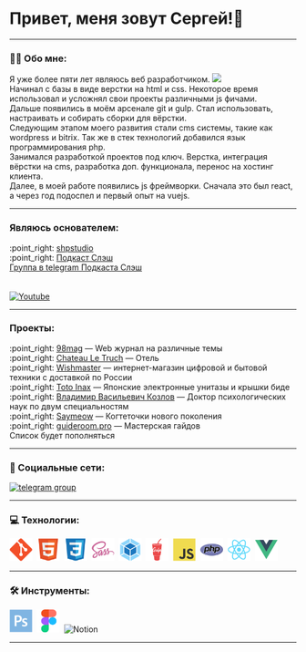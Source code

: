 # Привет, меня зовут Сергей!👋

---

### :man_technologist: Обо мне:

Я уже более пяти лет являюсь веб разработчиком. <img src="https://media.giphy.com/media/WUlplcMpOCEmTGBtBW/giphy.gif" width="30px"><br>
Начинал с базы в виде верстки на html и css. Некоторое время использовал и усложнял свои проекты различными js фичами.<br>
Дальше появились в моём арсенале git и gulp. Стал использовать, настраивать и собирать сборки для вёрстки.<br>
Следующим этапом моего развития стали cms системы, такие как wordpress и bitrix. Так же в стек технологий добавился язык программирования php.<br>
Занимался разработкой проектов под ключ. Верстка, интеграция вёрстки на cms, разработка доп. функционала, перенос на хостинг клиента. <br>
Далее, в моей работе появились js фреймворки. Сначала это был react, а через год подоспел и первый опыт на vuejs.<br>

---

### Являюсь основателем:

<div>:point_right:  <a href="https://shpstudio.ru/" target="_blank">shpstudio</a></div>
<div>:point_right:  <a href="https://slaaash.ru/" target="_blank">Подкаст Слэш</a></div>

<div>
 <a href="https://t.me/magslaaash" target="_blank">Группа в telegram Подкаста Слэш</a>
</div>
<br>
<br>
<div>
 <a href="https://www.youtube.com/@slaaash_podcast" target="_blank">
<img src="https://cdn-icons-png.flaticon.com/512/3670/3670147.png" width="40" height="40" alt="Youtube"/>
</a>
</div>

---

### Проекты:

<div>:point_right:  <a href="https://www.98mag.kz/" target="_blank">98mag</a> — Web журнал на различные темы</div>
<div>:point_right:  <a href="https://chateauletruch.fr/" target="_blank">Chateau Le Truch</a> — Отель</div>
<div>:point_right:  <a href="https://wishmaster.me/" target="_blank">Wishmaster</a> — интернет-магазин цифровой и бытовой техники с доставкой по России</div>
<div>:point_right:  <a href="https://totoinax.ru/" target="_blank">Toto Inax</a> — Японские электронные унитазы и крышки биде</div>
<div>:point_right:  <a href="https://kozlov-official.ru/" target="_blank">Владимир Васильевич Козлов</a> — Доктор психологических наук по двум специальностям</div>
<div>:point_right:  <a href="https://base.saymeow.com.ua/" target="_blank">Saymeow</a> — Когтеточки нового поколения</div>
<div>:point_right:  <a href="https://guideroom.pro/" target="_blank">guideroom.pro</a> — Мастерская гайдов</div>

<div>Список будет пополняться</div>

---



### 🤝 Социальные сети:

<div>
 <a href="https://t.me/Serzh_shpalyutin" target="_blank">
<img src="https://cdn-icons-png.flaticon.com/512/2111/2111646.png" width="40" height="40" alt="telegram group" />
</a>
</div>

---

### 💻 Технологии:

<div>
  <img src="https://github.com/devicons/devicon/blob/master/icons/git/git-original.svg" title="git" alt="git" width="40" height="40"/>&nbsp
  <img src="https://github.com/devicons/devicon/blob/master/icons/html5/html5-original.svg" title="html5" alt="html5" width="40" height="40"/>&nbsp
  <img src="https://github.com/devicons/devicon/blob/master/icons/css3/css3-original.svg" title="css" alt="css" width="40" height="40"/>&nbsp
  <img src="https://github.com/devicons/devicon/blob/master/icons/sass/sass-original.svg" title="sass/scss" alt="sass/scss" width="40" height="40"/>&nbsp;
  <img src="https://github.com/devicons/devicon/blob/master/icons/webpack/webpack-original.svg" title="webpack" alt="webpack" width="40" height="40"/>&nbsp;
  <img src="https://github.com/devicons/devicon/blob/master/icons/gulp/gulp-plain.svg" title="gulp" alt="gulp" width="40" height="40"/>&nbsp;
  <img src="https://github.com/devicons/devicon/blob/master/icons/javascript/javascript-original.svg" title="javascript" alt="javascript" width="40" height="40"/>&nbsp
   <img src="https://github.com/devicons/devicon/blob/master/icons/php/php-original.svg" title="php" alt="php" width="40" height="40"/>&nbsp
  <img src="https://github.com/devicons/devicon/blob/master/icons/react/react-original.svg" title="reactjs" alt="reactjs" width="40" height="40"/>&nbsp
  <img src="https://github.com/devicons/devicon/blob/master/icons/vuejs/vuejs-original.svg" title="vuejs" alt="vuejs" width="40" height="40"/>&nbsp
</div>

---

### 🛠 Инструменты:

<div>
  <img src="https://github.com/devicons/devicon/blob/master/icons/photoshop/photoshop-plain.svg" title="photoshop" alt="photoshop" width="40" height="40"/>&nbsp;
  <img src="https://github.com/devicons/devicon/blob/master/icons/figma/figma-original.svg" title="figma" alt="figma" width="40" height="40"/>&nbsp;
  <img src="https://upload.wikimedia.org/wikipedia/commons/e/e9/Notion-logo.svg" title="Notion" alt="Notion" width="40" height="40"/>&nbsp;
</div>

---
